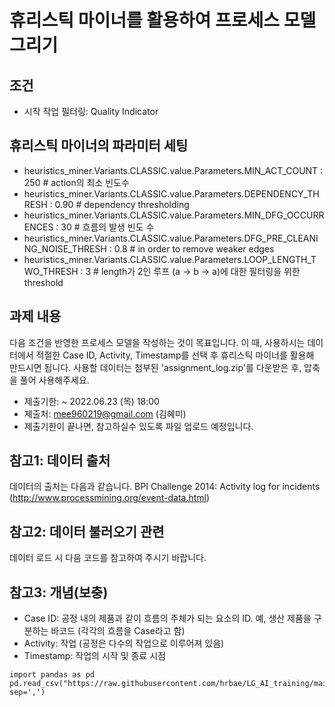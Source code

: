 # 휴리스틱 마이너를 활용하여 프로세스 모델 그리기

## 조건
- 시작 작업 필터링: Quality Indicator

## 휴리스틱 마이너의 파라미터 세팅
- heuristics_miner.Variants.CLASSIC.value.Parameters.MIN_ACT_COUNT : 250 # action의 최소 빈도수
- heuristics_miner.Variants.CLASSIC.value.Parameters.DEPENDENCY_THRESH : 0.90 # dependency thresholding
- heuristics_miner.Variants.CLASSIC.value.Parameters.MIN_DFG_OCCURRENCES : 30 # 흐름의 발생 빈도 수
- heuristics_miner.Variants.CLASSIC.value.Parameters.DFG_PRE_CLEANING_NOISE_THRESH : 0.8 # in order to remove weaker edges
- heuristics_miner.Variants.CLASSIC.value.Parameters.LOOP_LENGTH_TWO_THRESH : 3 # length가 2인 루프 (a -> b -> a)에 대한 필터링을 위한 threshold


## 과제 내용

다음 조건을 반영한 프로세스 모델을 작성하는 것이 목표입니다.
이 때, 사용하시는 데이터에서 적절한 Case ID, Activity, Timestamp를 선택 후 휴리스틱 마이너를 활용해 만드시면 됩니다.
사용할 데이터는 첨부된 'assignment_log.zip'를 다운받은 후, 압축을 풀어 사용해주세요.

- 제출기한: ~ 2022.06.23 (목) 18:00
- 제출처: mee960219@gmail.com (김혜미)
- 제출기한이 끝나면, 참고하실수 있도록 파일 업로드 예정입니다.

## 참고1: 데이터 출처

데이터의 출처는 다음과 같습니다.
BPI Challenge 2014: Activity log for incidents (http://www.processmining.org/event-data.html)

## 참고2: 데이터 불러오기 관련

데이터 로드 시 다음 코드를 참고하여 주시기 바랍니다.

## 참고3: 개념(보충)

- Case ID: 공정 내의 제품과 같이 흐름의 주체가 되는 요소의 ID. 예, 생산 제품을 구분하는 바코드 (각각의 흐름을 Case라고 함)
- Activity: 작업 (공정은 다수의 작업으로 이루어져 있음)
- Timestamp: 작업의 시작 및 종료 시점

```
import pandas as pd
pd.read_csv("https://raw.githubusercontent.com/hrbae/LG_AI_training/main/M1_Proces_Innovationby_ML/Practice/assignment_log.csv", sep=',')
```

